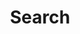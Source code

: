 ---
layout: default
title: Search
parent: Wrapper
grand_parent: Индекс
permalink: /references/wrapper/search
---